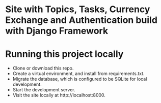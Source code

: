 <h1>Site with Topics, Tasks, Currency Exchange and Authentication build with Django Framework</h1>

# Running this project locally

- Clone or download this repo.
- Create a virtual environment, and install from requirements.txt.
- Migrate the database, which is configured to be SQLite for local development.
- Start the development server.
- Visit the site locally at http://localhost:8000.
